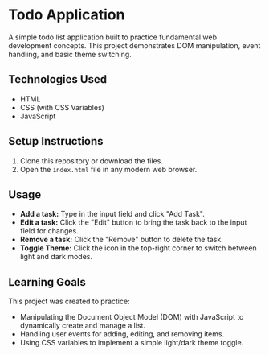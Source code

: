 # Todo Application

A simple todo list application built to practice fundamental web development concepts. This project demonstrates DOM manipulation, event handling, and basic theme switching.

## Technologies Used

- HTML
- CSS (with CSS Variables)
- JavaScript

## Setup Instructions

1.  Clone this repository or download the files.
2.  Open the `index.html` file in any modern web browser.

## Usage

-   **Add a task:** Type in the input field and click "Add Task".
-   **Edit a task:** Click the "Edit" button to bring the task back to the input field for changes.
-   **Remove a task:** Click the "Remove" button to delete the task.
-   **Toggle Theme:** Click the icon in the top-right corner to switch between light and dark modes.

## Learning Goals

This project was created to practice:

-   Manipulating the Document Object Model (DOM) with JavaScript to dynamically create and manage a list.
-   Handling user events for adding, editing, and removing items.
-   Using CSS variables to implement a simple light/dark theme toggle.
